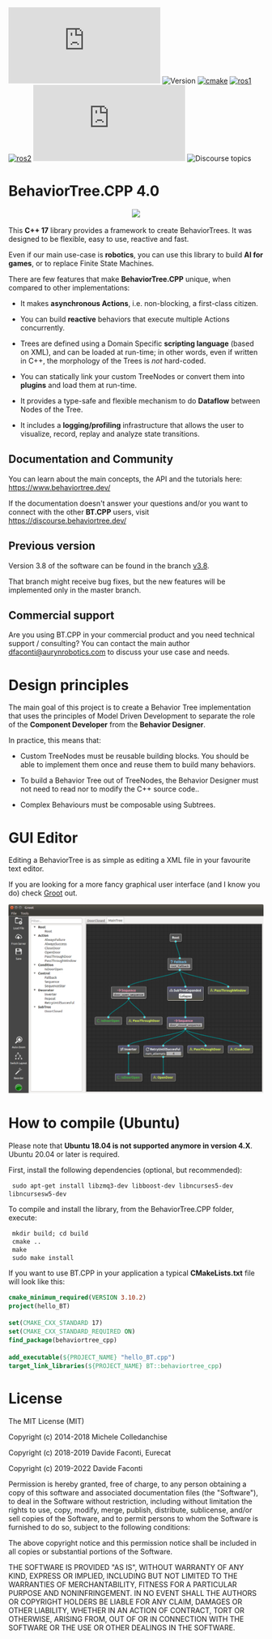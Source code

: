 ![License MIT](https://img.shields.io/github/license/BehaviorTree/BehaviorTree.CPP?color=blue)
![Version](https://img.shields.io/badge/version-4.0-blue.svg)
[![cmake](https://github.com/BehaviorTree/BehaviorTree.CPP/actions/workflows/cmake.yml/badge.svg)](https://github.com/BehaviorTree/BehaviorTree.CPP/actions/workflows/cmake.yml)
[![ros1](https://github.com/BehaviorTree/BehaviorTree.CPP/workflows/ros1/badge.svg?branch=master)](https://github.com/BehaviorTree/BehaviorTree.CPP/actions?query=workflow%3Aros1)
[![ros2](https://github.com/BehaviorTree/BehaviorTree.CPP/workflows/ros2/badge.svg?branch=master)](https://github.com/BehaviorTree/BehaviorTree.CPP/actions?query=workflow%3Aros2)
[![LGTM Grade](https://img.shields.io/lgtm/grade/cpp/github/BehaviorTree/BehaviorTree.CPP)](https://lgtm.com/projects/g/BehaviorTree/BehaviorTree.CPP/context:cpp)
![Discourse topics](https://img.shields.io/discourse/topics?server=https%3A%2F%2Fdiscourse.behaviortree.dev)

# BehaviorTree.CPP 4.0

<p align="center"><img width=350 src="animated.svg"></p>

This  __C++ 17__ library provides a framework to create BehaviorTrees.
It was designed to be flexible, easy to use, reactive and fast.

Even if our main use-case is __robotics__, you can use this library to build
__AI for games__, or to replace Finite State Machines.

There are few features that make __BehaviorTree.CPP__ unique, when compared to other implementations:

- It makes __asynchronous Actions__, i.e. non-blocking, a first-class citizen.

- You can build __reactive__ behaviors that execute multiple Actions concurrently.

- Trees are defined using a Domain Specific __scripting language__ (based on XML), and can be loaded at run-time; in other words, even if written in C++, the morphology of the Trees is _not_ hard-coded.

- You can statically link your custom TreeNodes or convert them into __plugins__
and load them at run-time.

- It provides a type-safe and flexible mechanism to do __Dataflow__ between
  Nodes of the Tree.

- It includes a __logging/profiling__ infrastructure that allows the user
to visualize, record, replay and analyze state transitions.

## Documentation and Community

You can learn about the main concepts, the API and the tutorials here: https://www.behaviortree.dev/

If the documentation doesn't answer your questions and/or you want to
connect with the other **BT.CPP** users, visit https://discourse.behaviortree.dev/

## Previous version

Version 3.8 of the software can be found in the branch
[v3.8](https://github.com/BehaviorTree/BehaviorTree.CPP/tree/v3.8).

That branch might receive bug fixes, but the new features will be implemented
only in the master branch.

## Commercial support

Are you using BT.CPP in your commercial product and you need technical support / consulting?
You can contact the main author dfaconti@aurynrobotics.com to discuss your use case and needs.

# Design principles

The main goal of this project is to create a Behavior Tree implementation
that uses the principles of Model Driven Development to separate the role
of the __Component Developer__ from the __Behavior Designer__.

In practice, this means that:

- Custom TreeNodes must be reusable building blocks.
 You should be able to implement them once and reuse them to build many behaviors.

- To build a Behavior Tree out of TreeNodes, the Behavior Designer must
not need to read nor to modify the C++ source code..

- Complex Behaviours must be composable using Subtrees.

# GUI Editor

Editing a BehaviorTree is as simple as editing a XML file in your favourite text editor.

If you are looking for a more fancy graphical user interface (and I know you do) check
[Groot](https://github.com/BehaviorTree/Groot) out.

![Groot screenshot](docs/groot-screenshot.png)

# How to compile (Ubuntu)

Please note that **Ubuntu 18.04 is not supported anymore in version 4.X**. Ubuntu 20.04 or later is required.

First, install the following dependencies (optional, but recommended):

     sudo apt-get install libzmq3-dev libboost-dev libncurses5-dev libncursesw5-dev

To compile and install the library, from the BehaviorTree.CPP folder, execute:

     mkdir build; cd build
     cmake ..
     make
     sudo make install

If you want to use BT.CPP in your application a typical **CMakeLists.txt** file
will look like this:

```cmake
cmake_minimum_required(VERSION 3.10.2)
project(hello_BT)

set(CMAKE_CXX_STANDARD 17)
set(CMAKE_CXX_STANDARD_REQUIRED ON)
find_package(behaviortree_cpp)

add_executable(${PROJECT_NAME} "hello_BT.cpp")
target_link_libraries(${PROJECT_NAME} BT::behaviortree_cpp)
```

# License

The MIT License (MIT)

Copyright (c) 2014-2018 Michele Colledanchise

Copyright (c) 2018-2019 Davide Faconti, Eurecat

Copyright (c) 2019-2022 Davide Faconti

Permission is hereby granted, free of charge, to any person obtaining a copy
of this software and associated documentation files (the "Software"), to deal
in the Software without restriction, including without limitation the rights
to use, copy, modify, merge, publish, distribute, sublicense, and/or sell
copies of the Software, and to permit persons to whom the Software is
furnished to do so, subject to the following conditions:

The above copyright notice and this permission notice shall be included in all
copies or substantial portions of the Software.

THE SOFTWARE IS PROVIDED "AS IS", WITHOUT WARRANTY OF ANY KIND, EXPRESS OR
IMPLIED, INCLUDING BUT NOT LIMITED TO THE WARRANTIES OF MERCHANTABILITY,
FITNESS FOR A PARTICULAR PURPOSE AND NONINFRINGEMENT. IN NO EVENT SHALL THE
AUTHORS OR COPYRIGHT HOLDERS BE LIABLE FOR ANY CLAIM, DAMAGES OR OTHER
LIABILITY, WHETHER IN AN ACTION OF CONTRACT, TORT OR OTHERWISE, ARISING FROM,
OUT OF OR IN CONNECTION WITH THE SOFTWARE OR THE USE OR OTHER DEALINGS IN THE
SOFTWARE.
